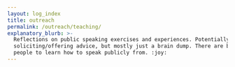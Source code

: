 ```yaml
---
layout: log_index
title: outreach
permalink: /outreach/teaching/
explanatory_blurb: >-
  Reflections on public speaking exercises and experiences. Potentially
  soliciting/offering advice, but mostly just a brain dump. There are better
  people to learn how to speak publicly from. :joy:
---
```

